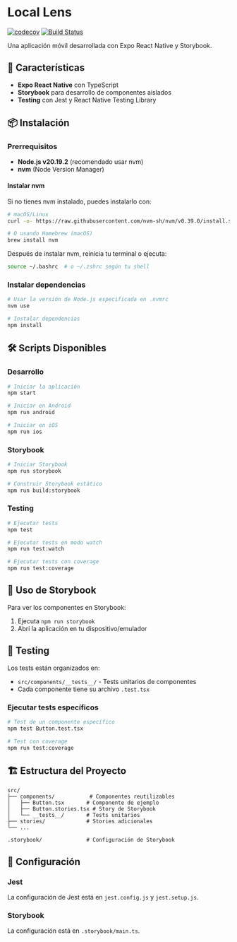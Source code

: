 # Local Lens

[![codecov](https://codecov.io/gh/NazaQuintero/local-lens-app/branch/main/graph/badge.svg)](https://codecov.io/gh/NazaQuintero/local-lens-app)
[![Build Status](https://github.com/NazaQuintero/local-lens-app/workflows/CI/badge.svg)](https://github.com/NazaQuintero/local-lens-app/actions)

Una aplicación móvil desarrollada con Expo React Native y Storybook.

## 🚀 Características

- **Expo React Native** con TypeScript
- **Storybook** para desarrollo de componentes aislados
- **Testing** con Jest y React Native Testing Library

## 📦 Instalación

### Prerrequisitos

- **Node.js v20.19.2** (recomendado usar nvm)
- **nvm** (Node Version Manager)

#### Instalar nvm

Si no tienes nvm instalado, puedes instalarlo con:

```bash
# macOS/Linux
curl -o- https://raw.githubusercontent.com/nvm-sh/nvm/v0.39.0/install.sh | bash

# O usando Homebrew (macOS)
brew install nvm
```

Después de instalar nvm, reinicia tu terminal o ejecuta:
```bash
source ~/.bashrc  # o ~/.zshrc según tu shell
```

### Instalar dependencias

```bash
# Usar la versión de Node.js especificada en .nvmrc
nvm use

# Instalar dependencias
npm install
```

## 🛠️ Scripts Disponibles

### Desarrollo
```bash
# Iniciar la aplicación
npm start

# Iniciar en Android
npm run android

# Iniciar en iOS
npm run ios

```

### Storybook
```bash
# Iniciar Storybook
npm run storybook

# Construir Storybook estático
npm run build:storybook
```

### Testing
```bash
# Ejecutar tests
npm test

# Ejecutar tests en modo watch
npm run test:watch

# Ejecutar tests con coverage
npm run test:coverage
```

## 📱 Uso de Storybook

Para ver los componentes en Storybook:

1. Ejecuta `npm run storybook`
2. Abri la aplicación en tu dispositivo/emulador

## 🧪 Testing

Los tests están organizados en:
- `src/components/__tests__/` - Tests unitarios de componentes
- Cada componente tiene su archivo `.test.tsx`

### Ejecutar tests específicos
```bash
# Test de un componente específico
npm test Button.test.tsx

# Test con coverage
npm run test:coverage
```

## 🏗️ Estructura del Proyecto

```
src/
├── components/           # Componentes reutilizables
│   ├── Button.tsx       # Componente de ejemplo
│   ├── Button.stories.tsx # Story de Storybook
│   └── __tests__/       # Tests unitarios
├── stories/             # Stories adicionales
└── ...

.storybook/              # Configuración de Storybook
```

## 🔧 Configuración

### Jest
La configuración de Jest está en `jest.config.js` y `jest.setup.js`.

### Storybook
La configuración está en `.storybook/main.ts`.
